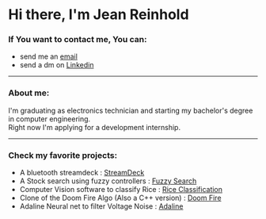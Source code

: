 # Hi there, I'm Jean Reinhold
### If You want to contact me, You can: 
* send me an  [email](mailto:jeanpaulrenhold@gmail.com)
* send a dm on [Linkedin](https://www.linkedin.com/in/jean-paul-reinhold-70b4031b3/)

---
### About me: 
I'm graduating as electronics technician and starting my bachelor's degree in computer engineering.<br/> 
Right now I'm applying for a development internship. 

---
### Check my favorite projects: 

* A bluetooth streamdeck : [StreamDeck](https://github.com/Jean-Reinhold/StreamDeck)
* A Stock search using fuzzy controllers : [Fuzzy Search](https://github.com/Jean-Reinhold/fuzzy-stock-search)
* Computer Vision software to classify Rice : [Rice Classification](https://github.com/Jean-Reinhold/Rice_classification)
* Clone of the Doom Fire Algo (Also a C++ version) : [Doom Fire](https://jean-reinhold.github.io/doom-fire-clone/)
* Adaline Neural net to filter Voltage Noise : [Adaline](https://github.com/Jean-Reinhold/Neural_Adaline_Filtro)
